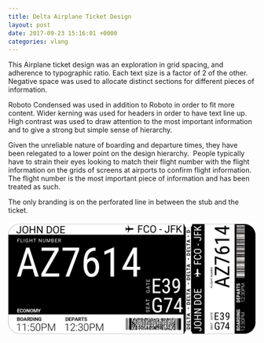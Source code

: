 ```yaml
---
title: Delta Airplane Ticket Design
layout: post
date: 2017-09-23 15:16:01 +0000
categories: vlang
---
```

This Airplane ticket design was an exploration in grid spacing, and adherence to typographic ratio. Each text size is a factor of 2 of the other.  Negative space was used to allocate distinct sections for different pieces of information.

Roboto Condensed was used in addition to Roboto in order to fit more content. Wider kerning was used for headers in order to have text line up. High contrast was used to draw attention to the most important information and to give a strong but simple sense of hierarchy.

Given the unreliable nature of boarding and departure times, they have been relegated to a lower point on the design hierarchy.  People typically have to strain their eyes looking to match their flight number with the flight information on the grids of screens at airports to confirm flight information. The flight number is the most important piece of information and has been treated as such.

The only branding is on the perforated line in between the stub and the ticket.

![](/blog/assets/boarding%20pass-4.png)
